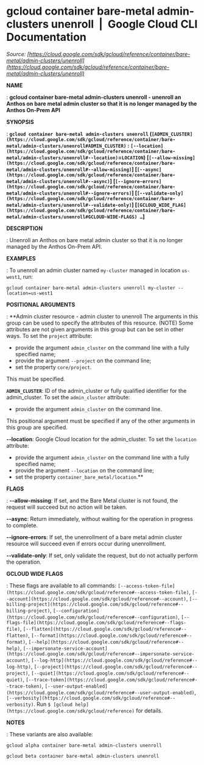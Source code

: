 # gcloud container bare-metal admin-clusters unenroll  |  Google Cloud CLI Documentation

*Source: [https://cloud.google.com/sdk/gcloud/reference/container/bare-metal/admin-clusters/unenroll](https://cloud.google.com/sdk/gcloud/reference/container/bare-metal/admin-clusters/unenroll)*

**NAME**

: **gcloud container bare-metal admin-clusters unenroll - unenroll an Anthos on bare metal admin cluster so that it is no longer managed by the Anthos On-Prem API**

**SYNOPSIS**

: **`gcloud container bare-metal admin-clusters unenroll` (`[ADMIN_CLUSTER](https://cloud.google.com/sdk/gcloud/reference/container/bare-metal/admin-clusters/unenroll#ADMIN_CLUSTER)` : `[--location](https://cloud.google.com/sdk/gcloud/reference/container/bare-metal/admin-clusters/unenroll#--location)`=`LOCATION`) [`[--allow-missing](https://cloud.google.com/sdk/gcloud/reference/container/bare-metal/admin-clusters/unenroll#--allow-missing)`] [`[--async](https://cloud.google.com/sdk/gcloud/reference/container/bare-metal/admin-clusters/unenroll#--async)`] [`[--ignore-errors](https://cloud.google.com/sdk/gcloud/reference/container/bare-metal/admin-clusters/unenroll#--ignore-errors)`] [`[--validate-only](https://cloud.google.com/sdk/gcloud/reference/container/bare-metal/admin-clusters/unenroll#--validate-only)`] [`[GCLOUD_WIDE_FLAG](https://cloud.google.com/sdk/gcloud/reference/container/bare-metal/admin-clusters/unenroll#GCLOUD-WIDE-FLAGS) …`]**

**DESCRIPTION**

: Unenroll an Anthos on bare metal admin cluster so that it is no longer managed
by the Anthos On-Prem API.

**EXAMPLES**

: To unenroll an admin cluster named `my-cluster` managed in location
`us-west1`, run:

```
gcloud container bare-metal admin-clusters unenroll my-cluster --location=us-west1
```

**POSITIONAL ARGUMENTS**

: **Admin cluster resource - admin cluster to unenroll The arguments in this group
can be used to specify the attributes of this resource. (NOTE) Some attributes
are not given arguments in this group but can be set in other ways.
To set the `project` attribute:

- provide the argument `admin_cluster` on the command line with a fully
specified name;
- provide the argument `--project` on the command line;
- set the property `core/project`.

This must be specified.

**`ADMIN_CLUSTER`**:
ID of the admin_cluster or fully qualified identifier for the admin_cluster.
To set the `admin_cluster` attribute:

- provide the argument `admin_cluster` on the command line.

This positional argument must be specified if any of the other arguments in this
group are specified.

**--location**:
Google Cloud location for the admin_cluster.
To set the `location` attribute:

- provide the argument `admin_cluster` on the command line with a fully
specified name;
- provide the argument `--location` on the command line;
- set the property `container_bare_metal/location`.**

**FLAGS**

: **--allow-missing**:
If set, and the Bare Metal cluster is not found, the request will succeed but no
action will be taken.

**--async**:
Return immediately, without waiting for the operation in progress to complete.

**--ignore-errors**:
If set, the unenrollment of a bare metal admin cluster resource will succeed
even if errors occur during unenrollment.

**--validate-only**:
If set, only validate the request, but do not actually perform the operation.

**GCLOUD WIDE FLAGS**

: These flags are available to all commands: `[--access-token-file](https://cloud.google.com/sdk/gcloud/reference#--access-token-file)`,
`[--account](https://cloud.google.com/sdk/gcloud/reference#--account)`, `[--billing-project](https://cloud.google.com/sdk/gcloud/reference#--billing-project)`,
`[--configuration](https://cloud.google.com/sdk/gcloud/reference#--configuration)`,
`[--flags-file](https://cloud.google.com/sdk/gcloud/reference#--flags-file)`,
`[--flatten](https://cloud.google.com/sdk/gcloud/reference#--flatten)`, `[--format](https://cloud.google.com/sdk/gcloud/reference#--format)`, `[--help](https://cloud.google.com/sdk/gcloud/reference#--help)`, `[--impersonate-service-account](https://cloud.google.com/sdk/gcloud/reference#--impersonate-service-account)`,
`[--log-http](https://cloud.google.com/sdk/gcloud/reference#--log-http)`,
`[--project](https://cloud.google.com/sdk/gcloud/reference#--project)`, `[--quiet](https://cloud.google.com/sdk/gcloud/reference#--quiet)`, `[--trace-token](https://cloud.google.com/sdk/gcloud/reference#--trace-token)`, `[--user-output-enabled](https://cloud.google.com/sdk/gcloud/reference#--user-output-enabled)`,
`[--verbosity](https://cloud.google.com/sdk/gcloud/reference#--verbosity)`.
Run `$ [gcloud help](https://cloud.google.com/sdk/gcloud/reference)` for details.

**NOTES**

: These variants are also available:

```
gcloud alpha container bare-metal admin-clusters unenroll
```

```
gcloud beta container bare-metal admin-clusters unenroll
```
